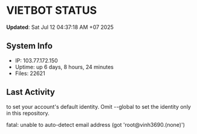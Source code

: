 # VIETBOT STATUS
**Updated**: Sat Jul 12 04:37:18 AM +07 2025

## System Info
- IP: 103.77.172.150
- Uptime: up 6 days, 8 hours, 24 minutes
- Files: 22621

## Last Activity

to set your account's default identity.
Omit --global to set the identity only in this repository.

fatal: unable to auto-detect email address (got 'root@vinh3690.(none)')
